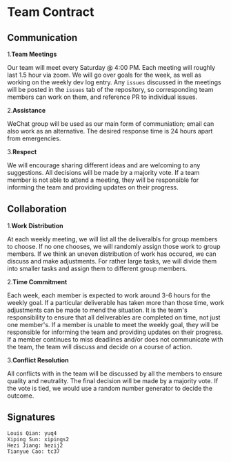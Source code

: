 # Team Contract

## Communication

1.**Team Meetings**

Our team will meet every Saturday @ 4:00 PM. Each meeting will roughly last 1.5 hour via zoom. We will go over goals for the week, as well as working on the weekly dev log entry. Any `issues` discussed in the meetings will be posted in the `issues` tab of the repository, so corresponding team members can work on them, and reference PR to individual issues.

2.**Assistance**

WeChat group will be used as our main form of communiation; email can also work as an alternative. The desired response time is 24 hours apart from emergencies.

3.**Respect**

We will encourage sharing different ideas and are welcoming to any suggestions. All decisions will be made by a majority vote. If a team member is not able to attend a meeting, they will be responsible for informing the team and providing updates on their progress.

## Collaboration

1.**Work Distribution**

At each weekly meeting, we will list all the deliveralbls for group members to choose. If no one chooses, we will randomly assign those work to group members. If we think an uneven distribution of work has occured, we can discuss and make adjustments. For rather large tasks, we will divide them into smaller tasks and assign them to different group members.

2.**Time Commitment**

Each week, each member is expected to work around 3-6 hours for the weekly goal. If a particular deliverable has taken more than those time, work adjustments can be made to mend the situation. It is the team's responsibility to ensure that all deliverables are completed on time, not just one member's. If a member is unable to meet the weekly goal, they will be responsible for informing the team and providing updates on their progress. If a member continues to miss deadlines and/or does not communicate with the team, the team will discuss and decide on a course of action.

3.**Conflict Resolution**

All conflicts with in the team will be discussed by all the members to ensure quality and neutrality. The final decision will be made by a majority vote. If the vote is tied, we would use a random number generator to decide the outcome.

## Signatures

    Louis Qian: yuq4
    Xiping Sun: xipings2
    Hezi Jiang: hezij2
    Tianyue Cao: tc37
